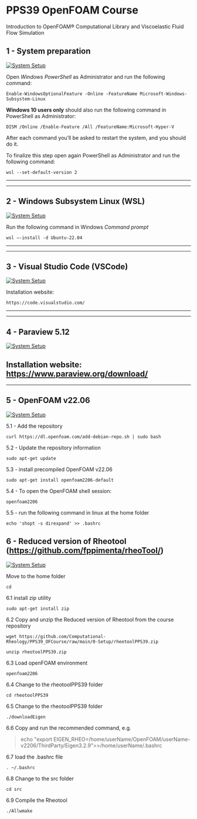 # PPS39 OpenFOAM Course
Introduction to OpenFOAM® Computational Library and Viscoelastic Fluid Flow Simulation


## 1 - System preparation

[![System Setup](images/1.png)](http://www.youtube.com/watch?v=m18Arh-FQp0 "System preparation")

Open *Windows PowerShell* as Administrator and run the following command:
```console
Enable-WindowsOptionalFeature -Online -FeatureName Microsoft-Windows-Subsystem-Linux
```
**Windows 10 users only** should also run the following command in PowerShell as Administrator:
```console
DISM /Online /Enable-Feature /All /FeatureName:Microsoft-Hyper-V
```

After each command you’ll be asked to restart the system, and you should do it.

To finalize this step open again PowerShell as Administrator and run the following command:
```console
wsl --set-default-version 2
```
---
---
## 2 - Windows Subsystem Linux (WSL)

[![System Setup](images/2.png)](http://www.youtube.com/watch?v=if1bGC5suqg "System preparation")

Run the following command in Windows *Command prompt*
```console
wsl –-install -d Ubuntu-22.04
```
---
---
## 3 - Visual Studio Code (VSCode)

[![System Setup](images/3.png)](http://www.youtube.com/watch?v=03MKPOD6puA "System preparation")

Installation website:
```console
https://code.visualstudio.com/
```
---
---
## 4 - Paraview 5.12

[![System Setup](images/4.png)](http://www.youtube.com/watch?v=CfjhF3RAHiw  "System preparation")

Installation website: https://www.paraview.org/download/
---
---
## 5 - OpenFOAM v22.06

[![System Setup](images/5.png)](http://www.youtube.com/watch?v=6NyOLJvoeE0 "System preparation")

5.1 - Add the repository
```console
curl https://dl.openfoam.com/add-debian-repo.sh | sudo bash
```

5.2 - Update the repository information
```console
sudo apt-get update
```

5.3 - install precompiled OpenFOAM v22.06
```console
sudo apt-get install openfoam2206-default
```

5.4 - To open the OpenFOAM shell session:
```console
openfoam2206
```

5.5 - run the following command in linux at the home folder
```console
echo 'shopt -s direxpand' >> .bashrc
```

## 6 - Reduced version of Rheotool (https://github.com/fppimenta/rheoTool/)

[![System Setup](images/6.png)](http://www.youtube.com/watch?v=nNpOZfB-Qso "System preparation")

Move to the home folder
```console
cd
```

6.1 install zip utility

```console
sudo apt-get install zip
```

6.2 Copy and unzip the Reduced version of Rheotool from the course repository

```console
wget https://github.com/Computational-Rheology/PPS39_OFCourse/raw/main/0-Setup/rheotoolPPS39.zip
```

```console
unzip rheotoolPPS39.zip
```

6.3 Load openFOAM environment

```console
openfoam2206
```

6.4 Change to the rheotoolPPS39 folder

```console
cd rheotoolPPS39
```

6.5 Change to the rheotoolPPS39 folder
```console
./downloadEigen
```

6.6 Copy and run the recommended command, e.g.

> echo "export EIGEN_RHEO=/home/userName/OpenFOAM/userName-v2206/ThirdParty/Eigen3.2.9">>/home/userName/.bashrc

6.7 load the .bashrc file

```console
. ~/.bashrc
```

6.8 Change to the src folder

```console
cd src
```

6.9 Compile the Rheotool

```console
./Allwmake
```
